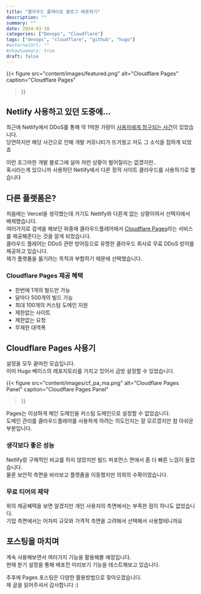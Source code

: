 ```yaml
---
title: "클라우드 플레어로 블로그 배포하기"
description: ""
summary: ""
date: 2024-03-10
categories: ["Devops", "Cloudflare"]
tags: ["devops", "cloudflare", "github", "hugo"]
#externalUrl: ""
#showSummary: true
draft: false
---
```


{{< figure
src="content/images/featured.png"
alt="Cloudflare Pages"
caption="Cloudflare Pages"
>}}

## Netlify 사용하고 있던 도중에...
최근에 Netlify에서 DDoS를 통해 약 1억원 가량이 [사용자에게 청구되는 사건](https://news.hada.io/topic?id=13554)이 있었습니다.  
당연하지만 해당 사건으로 인해 개발 커뮤니티가 뜨거웠고 저도 그 소식을 접하게 되었죠  

이런 조그마한 개발 블로그에 설마 저런 상황이 벌어질리는 없겠지만..  
혹시라는게 있으니까 사용하던 Netlify에서 다른 정적 사이트 클라우드를 사용하기로 했습니다

## 다른 플랫폼은?
처음에는 Vercel을 생각했는데 거기도 Netlify와 다른게 없는 상황이여서 선택지에서 배제했습니다.  
여러가지로 검색을 해보던 와중에 클라우드플레어에서 [Cloudflare Pages](https://developers.cloudflare.com/pages)라는 서비스를 제공해준다는 것을 알게 되었습니다.  
클라우드 플레어는 DDoS 관련 방어등으로 유명한 클라우드 회사로 무료 DDoS 방어를 제공하고 있습니다.  
제가 플랫폼을 옮기려는 목적과 부합하기 때문에 선택했습니다.  

### Cloudflare Pages 제공 혜택
- 한번에 1개의 빌드만 가능
- 달마다 500개의 빌드 가능
- 최대 100개의 커스텀 도메인 지원
- 제한없는 사이트
- 제한없는 요청
- 무제한 대역폭

## Cloudflare Pages 사용기
설정을 모두 끝마친 모습입니다.  
이미 Hugo 베이스의 레포지토리를 가지고 있어서 금방 설정할 수 있었습니다.

{{< figure
src="content/images/cf_pa_ma.png"
alt="Cloudflare Pages Panel"
caption="Cloudflare Pages Panel"
>}}

Pages는 이상하게 메인 도메인을 커스텀 도메인으로 설정할 수 없었습니다.  
도메인 관리를 클라우드플레어를 사용하게 하려는 의도인지는 잘 모르겠지만 참 아쉬운 부분입니다.

### 생각보다 좋은 성능
Netlify랑 구체적인 비교를 하지 않았지만 빌드 퍼포먼스 면에서 좀 더 빠른 느낌이 들었습니다.  
물론 보안적 측면을 바라보고 플랫폼을 이동했지만 의외의 수확이였습니다.

### 무료 티어의 제약
위의 제공혜택을 보면 알겠지만 개인 사용자의 측면에서는 부족한 점이 하나도 없었습니다.  
기업 측면에서는 어차피 규모와 가격적 측면을 고려해서 선택해서 사용할테니까요

## 포스팅을 마치며
계속 사용해보면서 여러가지 기능을 활용해볼 예정입니다.  
현재 분기 설정을 통해 배포전 미리보기 기능을 테스트해보고 있습니다.  

추후에 Pages 포스팅은 다양한 활용방법으로 찾아오겠습니다.  
제 글을 읽어주셔서 감사합니다 :)
